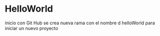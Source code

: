 # HelloWorld
inicio con Git Hub 
se crea nueva rama con el nombre d helloWorld para iniciar un nuevo proyecto 
